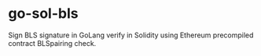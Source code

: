 # go-sol-bls

Sign BLS signature in GoLang verify in Solidity using Ethereum precompiled contract BLSpairing check.